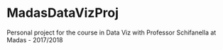 # MadasDataVizProj
Personal project for the course in Data Viz with Professor Schifanella at Madas - 2017/2018
